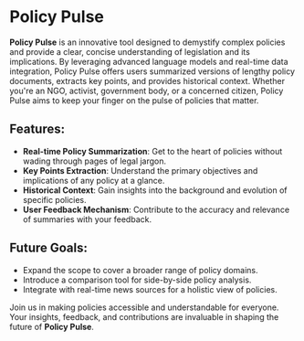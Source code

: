 # Policy Pulse

**Policy Pulse** is an innovative tool designed to demystify complex policies and provide a clear, concise understanding of legislation and its implications. By leveraging advanced language models and real-time data integration, Policy Pulse offers users summarized versions of lengthy policy documents, extracts key points, and provides historical context. Whether you're an NGO, activist, government body, or a concerned citizen, Policy Pulse aims to keep your finger on the pulse of policies that matter.

## Features:
- **Real-time Policy Summarization**: Get to the heart of policies without wading through pages of legal jargon.
- **Key Points Extraction**: Understand the primary objectives and implications of any policy at a glance.
- **Historical Context**: Gain insights into the background and evolution of specific policies.
- **User Feedback Mechanism**: Contribute to the accuracy and relevance of summaries with your feedback.

## Future Goals:
- Expand the scope to cover a broader range of policy domains.
- Introduce a comparison tool for side-by-side policy analysis.
- Integrate with real-time news sources for a holistic view of policies.

Join us in making policies accessible and understandable for everyone. Your insights, feedback, and contributions are invaluable in shaping the future of **Policy Pulse**.
